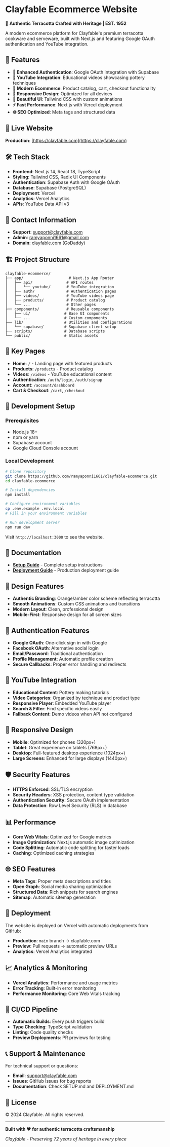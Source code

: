 # Clayfable Ecommerce Website

🏺 **Authentic Terracotta Crafted with Heritage | EST. 1952**

A modern ecommerce platform for Clayfable's premium terracotta cookware and serveware, built with Next.js and featuring Google OAuth authentication and YouTube integration.

## 🌟 Features

- **🔐 Enhanced Authentication**: Google OAuth integration with Supabase
- **🎥 YouTube Integration**: Educational videos showcasing pottery techniques
- **🛒 Modern Ecommerce**: Product catalog, cart, checkout functionality
- **📱 Responsive Design**: Optimized for all devices
- **🎨 Beautiful UI**: Tailwind CSS with custom animations
- **⚡ Fast Performance**: Next.js with Vercel deployment
- **🌐 SEO Optimized**: Meta tags and structured data

## 🚀 Live Website

**Production**: [https://clayfable.com](https://clayfable.com)

## 🛠️ Tech Stack

- **Frontend**: Next.js 14, React 18, TypeScript
- **Styling**: Tailwind CSS, Radix UI Components
- **Authentication**: Supabase Auth with Google OAuth
- **Database**: Supabase (PostgreSQL)
- **Deployment**: Vercel
- **Analytics**: Vercel Analytics
- **APIs**: YouTube Data API v3

## 📧 Contact Information

- **Support**: support@clayfable.com
- **Admin**: ramyaponni1661@gmail.com
- **Domain**: clayfable.com (GoDaddy)

## 🏗️ Project Structure

```
clayfable-ecommerce/
├── app/                    # Next.js App Router
│   ├── api/               # API routes
│   │   └── youtube/       # YouTube integration
│   ├── auth/              # Authentication pages
│   ├── videos/            # YouTube videos page
│   ├── products/          # Product catalog
│   └── ...                # Other pages
├── components/            # Reusable components
│   ├── ui/               # Base UI components
│   └── ...               # Custom components
├── lib/                  # Utilities and configurations
│   └── supabase/         # Supabase client setup
├── scripts/              # Database scripts
└── public/               # Static assets
```

## 🎯 Key Pages

- **Home**: `/` - Landing page with featured products
- **Products**: `/products` - Product catalog
- **Videos**: `/videos` - YouTube educational content
- **Authentication**: `/auth/login`, `/auth/signup`
- **Account**: `/account/dashboard`
- **Cart & Checkout**: `/cart`, `/checkout`

## 🔧 Development Setup

### Prerequisites
- Node.js 18+
- npm or yarn
- Supabase account
- Google Cloud Console account

### Local Development
```bash
# Clone repository
git clone https://github.com/ramyaponni1661/clayfable-ecommerce.git
cd clayfable-ecommerce

# Install dependencies
npm install

# Configure environment variables
cp .env.example .env.local
# Fill in your environment variables

# Run development server
npm run dev
```

Visit `http://localhost:3000` to see the website.

## 📖 Documentation

- **[Setup Guide](SETUP.md)** - Complete setup instructions
- **[Deployment Guide](DEPLOYMENT.md)** - Production deployment guide

## 🎨 Design Features

- **Authentic Branding**: Orange/amber color scheme reflecting terracotta
- **Smooth Animations**: Custom CSS animations and transitions
- **Modern Layout**: Clean, professional design
- **Mobile-First**: Responsive design for all screen sizes

## 🔐 Authentication Features

- **Google OAuth**: One-click sign in with Google
- **Facebook OAuth**: Alternative social login
- **Email/Password**: Traditional authentication
- **Profile Management**: Automatic profile creation
- **Secure Callbacks**: Proper error handling and redirects

## 🎥 YouTube Integration

- **Educational Content**: Pottery making tutorials
- **Video Categories**: Organized by technique and product type
- **Responsive Player**: Embedded YouTube player
- **Search & Filter**: Find specific videos easily
- **Fallback Content**: Demo videos when API not configured

## 📱 Responsive Design

- **Mobile**: Optimized for phones (320px+)
- **Tablet**: Great experience on tablets (768px+)
- **Desktop**: Full-featured desktop experience (1024px+)
- **Large Screens**: Enhanced for large displays (1440px+)

## 🛡️ Security Features

- **HTTPS Enforced**: SSL/TLS encryption
- **Security Headers**: XSS protection, content type validation
- **Authentication Security**: Secure OAuth implementation
- **Data Protection**: Row Level Security (RLS) in database

## 📊 Performance

- **Core Web Vitals**: Optimized for Google metrics
- **Image Optimization**: Next.js automatic image optimization
- **Code Splitting**: Automatic code splitting for faster loads
- **Caching**: Optimized caching strategies

## 🌐 SEO Features

- **Meta Tags**: Proper meta descriptions and titles
- **Open Graph**: Social media sharing optimization
- **Structured Data**: Rich snippets for search engines
- **Sitemap**: Automatic sitemap generation

## 🚀 Deployment

The website is deployed on Vercel with automatic deployments from GitHub:

- **Production**: `main` branch → clayfable.com
- **Preview**: Pull requests → automatic preview URLs
- **Analytics**: Vercel Analytics integrated

## 📈 Analytics & Monitoring

- **Vercel Analytics**: Performance and usage metrics
- **Error Tracking**: Built-in error monitoring
- **Performance Monitoring**: Core Web Vitals tracking

## 🔄 CI/CD Pipeline

- **Automatic Builds**: Every push triggers build
- **Type Checking**: TypeScript validation
- **Linting**: Code quality checks
- **Preview Deployments**: PR previews for testing

## 📞 Support & Maintenance

For technical support or questions:
- **Email**: support@clayfable.com
- **Issues**: GitHub Issues for bug reports
- **Documentation**: Check SETUP.md and DEPLOYMENT.md

## 📄 License

© 2024 Clayfable. All rights reserved.

---

**Built with ❤️ for authentic terracotta craftsmanship**

*Clayfable - Preserving 72 years of heritage in every piece*